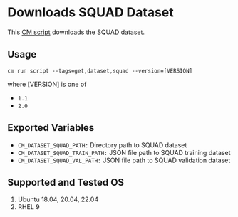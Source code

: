 # Downloads SQUAD Dataset
This [CM script](https://github.com/mlcommons/ck/blob/master/cm/docs/tutorial-scripts.md) downloads the SQUAD dataset.

## Usage

```
cm run script --tags=get,dataset,squad --version=[VERSION]
```
where [VERSION] is one of 
* `1.1`
* `2.0`

## Exported Variables
* `CM_DATASET_SQUAD_PATH:` Directory path to SQUAD dataset
* `CM_DATASET_SQUAD_TRAIN_PATH:` JSON file path to SQUAD training dataset
* `CM_DATASET_SQUAD_VAL_PATH:` JSON file path to SQUAD validation dataset

## Supported and Tested OS
1. Ubuntu 18.04, 20.04, 22.04
2. RHEL 9
